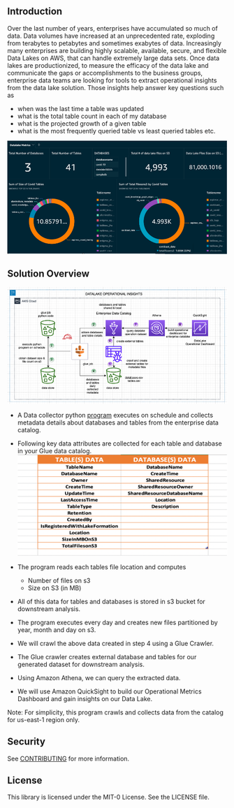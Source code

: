 ## Introduction

Over the last number of years, enterprises have accumulated so much of data. Data volumes have increased at an unprecedented rate,
exploding from terabytes to petabytes and sometimes exabytes of data. Increasingly many enterprises are building highly scalable, 
available, secure, and flexible Data Lakes on AWS, that can handle extremely large data sets. Once data lakes are productionized, 
to measure the efficacy of the data lake and communicate the gaps or accomplishments to the business groups, enterprise data teams 
are looking for tools to extract operational insights from the data lake solution. 
Those insights help answer key questions such as 
* when was the last time a table was updated 
* what is the total table count in each of my database 
* what is the projected growth of a given table 
* what is the most frequently queried table vs least queried tables etc.

![Dashboard](/2_assets/dashboard.png)

## Solution Overview

![Architecture](/2_assets/arch.png)

* A Data collector python [program](/1_python_glue_job/dataLakeDataCollector.py) executes on schedule and collects metadata details about databases and tables from the enterprise data catalog. 
* Following key data attributes are collected for each table and database in your Glue data catalog.
![Data_Fields](/2_assets/data_fields.png)

* The program reads each tables file location and computes 
  * Number of files on s3
  * Size on S3 (in MB)
* All of this data for tables and databases is stored in s3 bucket for downstream analysis. 
* The program executes every day and creates new files partitioned by year, month and day on s3. 
* We will crawl the above data created in step 4 using a Glue Crawler.
* The Glue crawler creates external database and tables for our generated dataset for downstream analysis.
* Using Amazon Athena, we can query the extracted data.
* We will use Amazon QuickSight to build our Operational Metrics Dashboard and gain insights on our Data Lake. 

Note: For simplicity, this program crawls and collects data from the catalog for us-east-1 region only. 

## Security

See [CONTRIBUTING](CONTRIBUTING.md#security-issue-notifications) for more information.

## License

This library is licensed under the MIT-0 License. See the LICENSE file.


